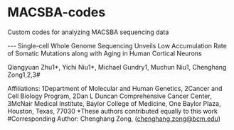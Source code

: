 # MACSBA-codes

Custom codes for analyzing MACSBA sequencing data

--- Single-cell Whole Genome Sequencing Unveils Low Accumulation Rate of Somatic Mutations along with Aging in Human Cortical Neurons 

Qiangyuan Zhu1*, Yichi Niu1*, Michael Gundry1, Muchun Niu1, Chenghang Zong1,2,3#

Affiliations:
1Department of Molecular and Human Genetics,
2Cancer and Cell Biology Program,
2Dan L Duncan Comprehensive Cancer Center,
3McNair Medical Institute,
Baylor College of Medicine,
One Baylor Plaza, Houston, Texas, 77030
*These authors contributed equally to this work
#Corresponding Author: Chenghang Zong, (chenghang.zong@bcm.edu)




